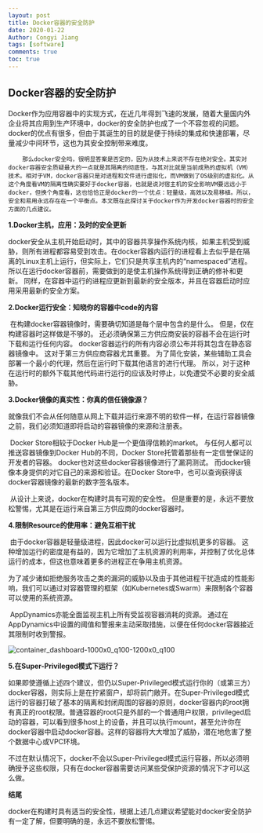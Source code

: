 ```yaml
---
layout: post
title: Docker容器的安全防护
date: 2020-01-22
Author: Congyi Jiang 
tags: [software]
comments: true
toc: true
---
```


## Docker容器的安全防护

​		Docker作为应用容器中的实现方式，在近几年得到飞速的发展，随着大量国内外企业将其应用到生产环境中，docker的安全防护也成了一个不容忽视的问题。docker的优点有很多，但由于其诞生的目的就是便于持续的集成和快速部署，尽量减少中间环节，这也为其安全控制带来难度。

 		那么docker安全吗，很明显答案是否定的，因为从技术上来说不存在绝对安全。其实对docker容器安全质疑最大的一点就是其隔离的彻底性，与其对比就是当前成熟的虚拟机（VM）技术。相对于VM，docker容器只是对进程和文件进行虚拟化，而VM做到了OS级别的虚拟化。从这个角度看VM的隔离性确实要好于docker容器，也就是说对宿主机的安全影响VM要远远小于docker，但换个角度看，这也恰恰正是docker的一个优点：轻量级，高效以及易移植。所以，安全和易用永远存在在一个平衡点。本文既在此探讨关于docker作为开发docker容器时的安全方面的几点建议。



**1.Docker主机，应用：及时的安全更新**

​		docker安全从主机开始启动时，其中的容器共享操作系统内核，如果主机受到威胁，则所有进程都容易受到攻击。在docker容器内运行的进程看上去似乎是在隔离的Linux主机上运行，但实际上，它们只是共享主机内的“namespaced”进程。 所以在运行docker容器前，需要做到的是使主机操作系统得到正确的修补和更新。 同样，在容器中运行的进程应更新到最新的安全版本，并且在容器启动时应用采用最新的安全方案。



**2.Docker运行安全：知晓你的容器中code的内容**

​		在构建docker容器镜像时，需要确切知道是每个层中包含的是什么。 但是，仅在构建容器时这样做是不够的。 还必须确保第三方供应商安装的容器不会在运行时下载和运行任何内容。 docker容器运行的所有内容必须公布并将其包含在静态容器镜像中。 这对于第三方供应商容器尤其重要。 为了简化安装，某些辅助工具会部署一个最小的代理，然后在运行时下载其他语言的进行代理。 所以，对于这种在运行时的额外下载其他代码进行运行的应该及时停止，以免遭受不必要的安全威胁。



**3.Docker镜像的真实性：你真的信任镜像源？**

​		就像我们不会从任何随意从网上下载并运行来源不明的软件一样，在运行容器镜像之前，我们必须知道即将启动的容器镜像的来源和注册表。

​		Docker Store相较于Docker Hub是一个更值得信赖的market。 与任何人都可以推送容器镜像到Docker Hub的不同，Docker Store托管着那些有一定信誉保证的开发者的容器。 docker也对这些docker容器镜像进行了漏洞测试。 而docker镜像本身提供的对它自己的来源和验证。在Docker Store中，也可以查询获得该docker容器镜像的最新的数字签名版本。

​		从设计上来说，docker在构建时具有可观的安全性。 但是重要的是，永远不要放松警惕，尤其是在运行来自第三方供应商的docker容器时。



**4.限制Resource的使用率：避免互相干扰**

​		由于docker容器是轻量级进程，因此docker可以运行比虚拟机更多的容器。 这种增加运行的密度是有益的，因为它增加了主机资源的利用率，并控制了优化总体运行的成本，但这也意味着更多的进程正在争用主机资源。

​		为了减少诸如拒绝服务攻击之类的漏洞的威胁以及由于其他进程干扰造成的性能影响，我们可以通过对容器管理的框架（如Kubernetes或Swarm）来限制各个容器可以使用的系统资源。

​		AppDynamics亦能全面监视主机上所有受监视容器消耗的资源。 通过在AppDynamics中设置的阈值和警报来主动采取措施，以便在任何docker容器接近其限制时收到警报。

![container_dashboard-1000x0_q100-1200x0_q100](https://www.appdynamics.com/c/r/appdynamics/solutions/cloud/cloud-monitoring/microservices/docker/index/_jcr_content/Title/blade_1453715541/bladeContents/image/image.img.png/1574374861523.png)

**5.在Super-Privileged模式下运行？**

​		如果即使遵循上述四个建议，但仍以Super-Privileged模式运行你的（或第三方）docker容器，则实际上是在拧紧窗户，却将前门敞开。在Super-Privileged模式运行的容器打破了基本的隔离和封闭周围的容器的原则，docker容器内的root拥有真正的root权限。普通容器的root只是外部的一个普通用户权限，privileged启动的容器，可以看到很多host上的设备，并且可以执行mount，甚至允许你在docker容器中启动docker容器。这样的容器将大大增加了威胁，潜在地危害了整个数据中心或VPC环境。

​		不过在默认情况下，docker不会以Super-Privileged模式运行容器，所以必须明确授予这些权限，只有在docker容器需要访问某些受保护资源的情况下才可以这么做。



**结尾**

​		docker在构建时具有适当的安全性，根据上述几点建议希望能对docker安全防护有一定了解，但要明确的是，永远不要放松警惕。
